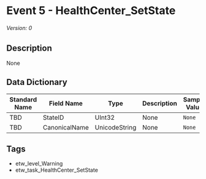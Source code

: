 # Event 5 - HealthCenter_SetState
###### Version: 0

## Description
None

## Data Dictionary
|Standard Name|Field Name|Type|Description|Sample Value|
|---|---|---|---|---|
|TBD|StateID|UInt32|None|`None`|
|TBD|CanonicalName|UnicodeString|None|`None`|

## Tags
* etw_level_Warning
* etw_task_HealthCenter_SetState